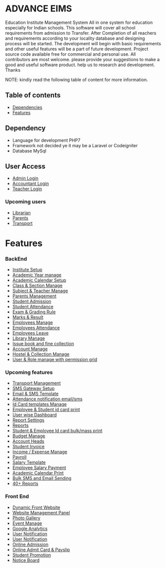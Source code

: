 # ADVANCE EIMS
Education Institute Management System All in one system for education especially for Indian schools. This software will cover all school requirements from admission to Transfer. After Completion of all reachers and requirements according to your locality database and designing process will be started. The development will begin with basic requirements and other useful features will be a part of future development.
Project source code available free for commercial and personal use.
All contributors are most welcome. please provide your suggestions to make a good and useful software product. help us to research and development. Thanks 

NOTE: kindly read the following table of content for more information. 

## Table of contents
* [Dependencies](#**Dependency**)
* [Features](#Features)


## **Dependency**
* Language for development PHP7
* Framework not decided ye it may be a Laravel or Codeigniter
* Database MySql


## User Access
* [Admin Login](#Admin-Login)
* [Accountant Login](#Acountant-Login)
* [Teacher Login](#Teacher-Login)
### Upcoming users
* [Librarian](#)
* [Parents](#)
* [Transport](#)

# Features

### BackEnd
* [Institute Setup](#)
* [Academic Year manage](#)
* [Academic Calendar Setup](#)
* [Class & Section Manage](#)
* [Subject & Teacher Manage](#)
* [Parents Management](#)
* [Student Admission](#)
* [Student Attendance](#)
* [Exam & Grading Rule](#)
* [Marks & Result](#)
* [Employees Manage](#)
* [Employees Attendance](#)
* [Employees Leave](#)
* [Library Manage](#)
* [Issue book and fine collection](#)
* [Account Manage](#)
* [Hostel & Collection Manage](#)
* [User & Role manage with permission grid](#)

### Upcoming features
* [Transport Management](#)
* [SMS Gateway Setup](#)
* [Email & SMS Template](#)
* [Attendance notification email/sms](#)
* [Id Card templates Manage](#)
* [Employee & Student id card print](#)
* [User wise Dashboard](#)
* [Report Settings](#)
* [Reports](#)
* [Student & Employee Id card bulk/mass print](#)
* [Budget Manage](#)
* [Account Heads](#)
* [Student Invoice](#)
* [Income / Expense Manage](#)
* [Payroll](#)
* [Salary Template](#)
* [Employee Salary Payment](#)
* [Academic Calendar Print](#)
* [Bulk SMS and Email Sending](#)
* [40+ Reports](#)

### Front End
* [Dynamic Front Website](#)
* [Website Management Panel](#)
* [Photo Gallery](#)
* [Event Manage](#)
* [Google Analytics](#)
* [User Notification](#)
* [User Notification](#)
* [Online Admission](#)
* [Online Admit Card & Payslip](#)
* [Student Promotion](#)
* [Notice Board](#)
